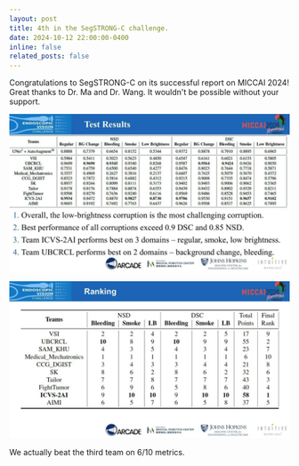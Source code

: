 ```yaml
---
layout: post
title: 4th in the SegSTRONG-C challenge.
date: 2024-10-12 22:00:00-0400
inline: false
related_posts: false
---
```


Congratulations to SegSTRONG-C on its successful report on MICCAI 2024! Great thanks to Dr. Ma and Dr. Wang. It
wouldn't be possible without your support.

![test results](/assets/img/news/20241012_0.jpg)

![ranking](/assets/img/news/20241012_1.jpg)

We actually beat the third team on 6/10 metrics.
